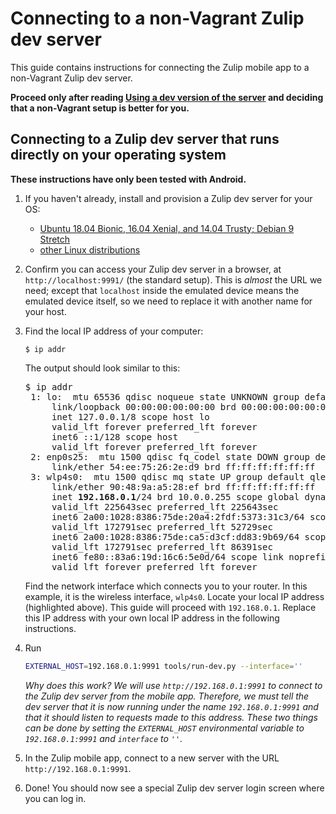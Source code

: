 # Connecting to a non-Vagrant Zulip dev server

This guide contains instructions for connecting the Zulip mobile app to a
non-Vagrant Zulip dev server.

**Proceed only after reading
[Using a dev version of the server](build-run.md#using-a-dev-version-of-the-server)
and deciding that a non-Vagrant setup is better for you.**

## Connecting to a Zulip dev server that runs directly on your operating system

**These instructions have only been tested with Android.**

1. If you haven't already, install and provision a Zulip dev server for your
   OS:
    * [Ubuntu 18.04 Bionic, 16.04 Xenial, and 14.04 Trusty; Debian 9 Stretch](
        https://zulip.readthedocs.io/en/latest/development/setup-advanced.html#installing-directly-on-ubuntu-or-debian)
    * [other Linux distributions](
        https://zulip.readthedocs.io/en/latest/development/setup-advanced.html#installing-manually-on-linux)

2. Confirm you can access your Zulip dev server in a browser, at
   `http://localhost:9991/` (the standard setup).  This is *almost* the URL
   we need; except that `localhost` inside the emulated device means the
   emulated device itself, so we need to replace it with another name for
   your host.

3. Find the local IP address of your computer:
   ```
   $ ip addr
   ```
   The output should look similar to this:
   <pre>
   $ ip addr
    1: lo: <LOOPBACK,UP,LOWER_UP> mtu 65536 qdisc noqueue state UNKNOWN group default qlen 1000
        link/loopback 00:00:00:00:00:00 brd 00:00:00:00:00:00
        inet 127.0.0.1/8 scope host lo
        valid_lft forever preferred_lft forever
        inet6 ::1/128 scope host
        valid_lft forever preferred_lft forever
    2: enp0s25: <NO-CARRIER,BROADCAST,MULTICAST,UP> mtu 1500 qdisc fq_codel state DOWN group default qlen 1000
        link/ether 54:ee:75:26:2e:d9 brd ff:ff:ff:ff:ff:ff
    3: wlp4s0: <BROADCAST,MULTICAST,UP,LOWER_UP> mtu 1500 qdisc mq state UP group default qlen 1000
        link/ether 90:48:9a:a5:28:ef brd ff:ff:ff:ff:ff:ff
        inet <b>192.168.0.1</b>/24 brd 10.0.0.255 scope global dynamic noprefixroute wlp4s0
        valid_lft 225643sec preferred_lft 225643sec
        inet6 2a00:1028:8386:75de:20a4:2fdf:5373:31c3/64 scope global temporary dynamic
        valid_lft 172791sec preferred_lft 52729sec
        inet6 2a00:1028:8386:75de:ca5:d3cf:dd83:9b69/64 scope global dynamic mngtmpaddr noprefixroute
        valid_lft 172791sec preferred_lft 86391sec
        inet6 fe80::83a6:19d:16c6:5e0d/64 scope link noprefixroute
        valid_lft forever preferred_lft forever
   </pre>
   Find the network interface which connects you to your router. In this
   example, it is the wireless interface, `wlp4s0`. Locate your local IP
   address (highlighted above). This guide will proceed with `192.168.0.1`.
   Replace this IP address with your own local IP address in the following
   instructions.

4. Run
   ```sh
   EXTERNAL_HOST=192.168.0.1:9991 tools/run-dev.py --interface=''
   ```
   *Why does this work? We will use `http://192.168.0.1:9991` to connect to
   the Zulip dev server from the mobile app. Therefore, we must tell the dev
   server that it is now running under the name `192.168.0.1:9991` and that
   it should listen to requests made to this address. These two things can
   be done by setting the `EXTERNAL_HOST` environmental variable to
   `192.168.0.1:9991` and `interface` to `''`.*

5. In the Zulip mobile app, connect to a new server with the URL
   `http://192.168.0.1:9991`.

6. Done! You should now see a special Zulip dev server login screen where
   you can log in.
